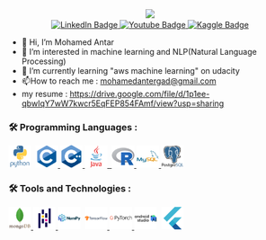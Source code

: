 <div id="header" align="center">
  <img src="https://media.giphy.com/media/a93YlOSMxIobxSP1wk/giphy.gif" width="100"/>
</div>
<div id="badges" align="center">
  <a href="https://www.linkedin.com/in/mohamedantergad/">
    <img src="https://img.shields.io/badge/LinkedIn-blue?style=for-the-badge&logo=linkedin&logoColor=white" alt="LinkedIn Badge"/>
  </a>
  <a href="https://www.youtube.com/channel/UCuGxy37nspwZLuq1Ymv4G1g">
    <img src="https://img.shields.io/badge/YouTube-red?style=for-the-badge&logo=youtube&logoColor=white" alt="Youtube Badge"/>
  </a>
  <a href="https://www.kaggle.com/mohamedantargad">
    <img src="https://img.shields.io/badge/Kaggle-gray?style=for-the-badge&logo=Kaggle&logoColor=blue" alt="Kaggle Badge"/>
  </a>

  
  
</div>

- 👋 Hi, I’m Mohamed Antar 
- 👀 I’m interested in machine learning and NLP(Natural Language Processing)
- 🌱 I’m currently learning "aws machine learning" on udacity
- :mailbox:How to reach me : mohamedantergad@gmail.com
- my resume : https://drive.google.com/file/d/1p1ee-qbwIqY7wW7kwcr5EqFEP854FAmf/view?usp=sharing

### :hammer_and_wrench: Programming Languages :
<div>
  <img src="https://raw.githubusercontent.com/devicons/devicon/master/icons/python/python-original-wordmark.svg" title="python" alt="python" width="40" height="40"/>&nbsp;
 <a href="https://www.cprogramming.com/" target="_blank" rel="noreferrer"> <img src="https://raw.githubusercontent.com/devicons/devicon/master/icons/c/c-original.svg" alt="c" width="40" height="40"/> </a> <a href="https://www.w3schools.com/cpp/" target="_blank" rel="noreferrer"> 
 <a href="https://www.w3schools.com/cpp/" target="_blank" rel="noreferrer"> <img src="https://raw.githubusercontent.com/devicons/devicon/master/icons/cplusplus/cplusplus-original.svg" alt="cplusplus" width="40" height="40"/> 
  <img src="https://github.com/devicons/devicon/blob/master/icons/java/java-original-wordmark.svg" title="Java" alt="Java" width="40" height="40"/>&nbsp;
   <a href="https://www.r-project.org/" target="_blank" rel="noreferrer"> <img src="https://raw.githubusercontent.com/devicons/devicon/master/icons/r/r-original.svg" alt="R" width="40" height="40"/> </a> 
  <a href="https://www.mysql.com/" target="_blank" rel="noreferrer"> <img src="https://raw.githubusercontent.com/devicons/devicon/master/icons/mysql/mysql-original-wordmark.svg" alt="mysql" width="40" height="40"/> </a>  <a href="https://www.postgresql.org" target="_blank" rel="noreferrer"> <img src="https://raw.githubusercontent.com/devicons/devicon/master/icons/postgresql/postgresql-original-wordmark.svg" alt="postgresql" width="40" height="40"/> </a> 
  
  
 ### :hammer_and_wrench: Tools and Technologies :
  
   <a href="https://www.mongodb.com/" target="_blank" rel="noreferrer"> <img src="https://raw.githubusercontent.com/devicons/devicon/master/icons/mongodb/mongodb-original-wordmark.svg" alt="mongodb" width="40" height="40"/> </a>
   <a href="https://pandas.pydata.org/" target="_blank" rel="noreferrer"> <img src="https://raw.githubusercontent.com/devicons/devicon/2ae2a900d2f041da66e950e4d48052658d850630/icons/pandas/pandas-original.svg" alt="pandas" width="40" height="40"/> </a>
  <img src="https://raw.githubusercontent.com/devicons/devicon/master/icons/numpy/numpy-original-wordmark.svg" title="numpy" alt="Spring" width="40" height="40"/>&nbsp;
  <a href="https://www.tensorflow.org" target="_blank" rel="noreferrer"> <img src="https://raw.githubusercontent.com/devicons/devicon/master/icons/tensorflow/tensorflow-original-wordmark.svg" alt="tensorflow" width="40" height="40"/> </a>
  <a href="https://pytorch.org/" target="_blank" rel="noreferrer">  <img src="https://raw.githubusercontent.com/devicons/devicon/master/icons/pytorch/pytorch-original-wordmark.svg" title="pytorch" alt="Pytorch" width="40" height="40"/> </a>
  <img src="https://raw.githubusercontent.com/devicons/devicon/master/icons/androidstudio/androidstudio-original-wordmark.svg" title="android" alt="android" width="40" height="40"/>&nbsp;
  <img src="https://github.com/devicons/devicon/blob/master/icons/flutter/flutter-original.svg" title="Flutter" alt="Flutter" width="40" height="40"/>&nbsp;
 
</div>



<!---
mohamedAnterGad/mohamedAnterGad is a ✨ special ✨ repository because its `README.md` (this file) appears on your GitHub profile.
You can click the Preview link to take a look at your changes.
--->
